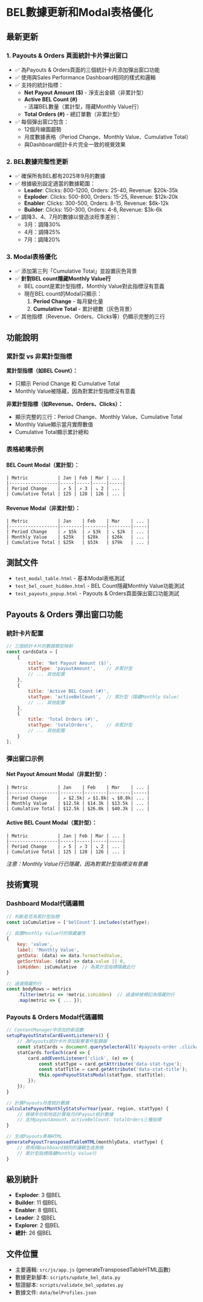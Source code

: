 # BEL數據更新和Modal表格優化

## 最新更新

### 1. Payouts & Orders 頁面統計卡片彈出窗口
- ✅ 為Payouts & Orders頁面的三個統計卡片添加彈出窗口功能
- ✅ 使用與Sales Performance Dashboard相同的樣式和邏輯
- ✅ 支持的統計指標：
  - **Net Payout Amount ($)** - 淨支出金額（非累計型）
  - **Active BEL Count (#)** - 活躍BEL數量（累計型，隱藏Monthly Value行）
  - **Total Orders (#)** - 總訂單數（非累計型）
- ✅ 每個彈出窗口包含：
  - 12個月線圖趨勢
  - 月度數據表格（Period Change、Monthly Value、Cumulative Total）
  - 與Dashboard統計卡片完全一致的視覺效果

### 2. BEL數據完整性更新
- ✅ 確保所有BEL都有2025年9月的數據
- ✅ 根據級別設定適當的數據範圍：
  - **Leader**: Clicks: 800-1200, Orders: 25-40, Revenue: $20k-35k
  - **Exploder**: Clicks: 500-800, Orders: 15-25, Revenue: $12k-20k
  - **Enabler**: Clicks: 300-500, Orders: 8-15, Revenue: $6k-12k
  - **Builder**: Clicks: 150-300, Orders: 4-8, Revenue: $3k-6k
- ✅ 調降3、4、7月的數據以營造淡旺季差別：
  - 3月：調降30%
  - 4月：調降25%
  - 7月：調降20%

### 3. Modal表格優化
- ✅ 添加第三列「Cumulative Total」並設置灰色背景
- ✅ **針對BEL count隱藏Monthly Value行**
  - BEL count是累計型指標，Monthly Value對此指標沒有意義
  - 現在BEL count的Modal只顯示：
    1. **Period Change** - 每月變化量
    2. **Cumulative Total** - 累計總數（灰色背景）
- ✅ 其他指標（Revenue、Orders、Clicks等）仍顯示完整的三行

## 功能說明

### 累計型 vs 非累計型指標

**累計型指標（如BEL Count）：**
- 只顯示 Period Change 和 Cumulative Total
- Monthly Value被隱藏，因為對累計型指標沒有意義

**非累計型指標（如Revenue、Orders、Clicks）：**
- 顯示完整的三行：Period Change、Monthly Value、Cumulative Total
- Monthly Value顯示當月實際數值
- Cumulative Total顯示累計總和

### 表格結構示例

#### BEL Count Modal（累計型）：
```
| Metric           | Jan | Feb | Mar | ... |
|------------------|-----|-----|-----|-----|
| Period Change    | ↗ 5 | ↗ 3 | ↘ 2 | ... |
| Cumulative Total | 125 | 128 | 126 | ... |
```

#### Revenue Modal（非累計型）：
```
| Metric           | Jan    | Feb    | Mar    | ... |
|------------------|--------|--------|--------|-----|
| Period Change    | ↗ $5k  | ↗ $3k  | ↘ $2k  | ... |
| Monthly Value    | $25k   | $28k   | $26k   | ... |
| Cumulative Total | $25k   | $53k   | $79k   | ... |
```

## 測試文件

- `test_modal_table.html` - 基本Modal表格測試
- `test_bel_count_hidden.html` - BEL Count隱藏Monthly Value功能測試
- `test_payouts_popup.html` - Payouts & Orders頁面彈出窗口功能測試

## Payouts & Orders 彈出窗口功能

### 統計卡片配置
```javascript
// 三個統計卡片的數據類型映射
const cardsData = [
    {
        title: 'Net Payout Amount ($)',
        statType: 'payoutAmount',    // 非累計型
        // ... 其他配置
    },
    {
        title: 'Active BEL Count (#)',
        statType: 'activeBelCount',  // 累計型（隱藏Monthly Value）
        // ... 其他配置
    },
    {
        title: 'Total Orders (#)',
        statType: 'totalOrders',     // 非累計型
        // ... 其他配置
    }
];
```

### 彈出窗口示例

#### Net Payout Amount Modal（非累計型）：
```
| Metric           | Jan    | Feb    | Mar    | ... |
|------------------|--------|--------|--------|-----|
| Period Change    | ↗ $2.5k| ↗ $1.8k| ↘ $0.8k| ... |
| Monthly Value    | $12.5k | $14.3k | $13.5k | ... |
| Cumulative Total | $12.5k | $26.8k | $40.3k | ... |
```

#### Active BEL Count Modal（累計型）：
```
| Metric           | Jan | Feb | Mar | ... |
|------------------|-----|-----|-----|-----|
| Period Change    | ↗ 5 | ↗ 3 | ↘ 2 | ... |
| Cumulative Total | 125 | 128 | 126 | ... |
```
*注意：Monthly Value行已隱藏，因為對累計型指標沒有意義*

## 技術實現

### Dashboard Modal代碼邏輯
```javascript
// 判斷是否為累計型指標
const isCumulative = ['belCount'].includes(statType);

// 設置Monthly Value行的隱藏屬性
{
    key: 'value', 
    label: 'Monthly Value',
    getData: (data) => data.formattedValue,
    getSortValue: (data) => data.value || 0,
    isHidden: isCumulative  // 為累計型指標隱藏此行
}

// 過濾隱藏的行
const bodyRows = metrics
    .filter(metric => !metric.isHidden)  // 過濾掉被標記為隱藏的行
    .map(metric => { ... });
```

### Payouts & Orders Modal代碼邏輯
```javascript
// ContentManager中添加的新函數
setupPayoutStatsCardEventListeners() {
    // 為Payouts統計卡片添加點擊事件監聽器
    const statCards = document.querySelectorAll('#payouts-order .clickable-stat-card');
    statCards.forEach(card => {
        card.addEventListener('click', (e) => {
            const statType = card.getAttribute('data-stat-type');
            const statTitle = card.getAttribute('data-stat-title');
            this.openPayoutStatsModal(statType, statTitle);
        });
    });
}

// 計算Payouts月度統計數據
calculatePayoutMonthlyStatsForYear(year, region, statType) {
    // 根據年份和地區計算每月的Payout統計數據
    // 支持payoutAmount、activeBelCount、totalOrders三種指標
}

// 生成Payouts表格HTML
generatePayoutTransposedTableHTML(monthlyData, statType) {
    // 使用與Dashboard相同的邏輯生成表格
    // 累計型指標隱藏Monthly Value行
}
```

## 級別統計
- **Exploder**: 3 個BEL
- **Builder**: 11 個BEL  
- **Enabler**: 8 個BEL
- **Leader**: 2 個BEL
- **Explorer**: 2 個BEL
- **總計**: 26 個BEL

## 文件位置
- 主要邏輯: `src/js/app.js` (generateTransposedTableHTML函數)
- 數據更新腳本: `scripts/update_bel_data.py`
- 驗證腳本: `scripts/validate_bel_updates.py`
- 數據文件: `data/belProfiles.json`